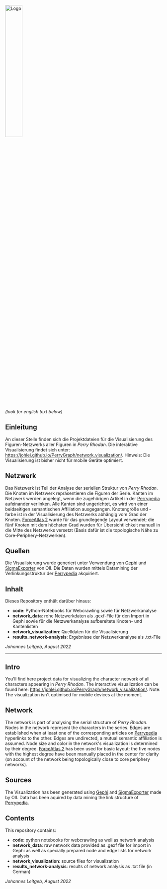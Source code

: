<img width="957" alt="Logo" src="https://user-images.githubusercontent.com/67282051/186034392-ea7143ed-0dda-42ec-bf8e-fa72f8f60fe1.png" style="margin-left:0; width:33%;">

*(look for english text below)*

## Einleitung

An dieser Stelle finden sich die Projektdateien für die Visualisierung des Figuren-Netzwerks aller Figuren in *Perry Rhodan*. Die interaktive Visualisierung findet sich unter: <a href="https://johlei.github.io/PerryGraph/network_visualization/" target="_blank">https://johlei.github.io/PerryGraph/network_visualization/</a>.
Hinweis: Die Visualisierung ist bisher nicht für mobile Geräte optimiert.

## Netzwerk

Das Netzwerk ist Teil der Analyse der seriellen Struktur von *Perry Rhodan*. Die Knoten im Netzwerk repräsentieren die Figuren der Serie. Kanten im Netzwerk werden angelegt, wenn die zugehörigen Artikel in der [Perrypedia](https://www.perrypedia.de) aufeinander verlinken. Alle Kanten sind ungerichtet, es wird von einer beidseitigen semantischen Affiliation ausgegangen. Knotengröße und -farbe ist in der Visualisierung des Netzwerks abhängig vom Grad der Knoten. [ForceAtlas 2](https://doi.org/10.1371/journal.pone.0098679) wurde für das grundlegende Layout verwendet; die fünf Knoten mit dem höchsten Grad wurden für Übersichtlichkeit manuell in die Mitte des Netzwerks versetzt (Basis dafür ist die topologische Nähe zu Core-Periphery-Netzwerken).

## Quellen

Die Visualisierung wurde generiert unter Verwendung von [Gephi](https://www.google.com/search?client=safari&rls=en&q=Gephi&ie=UTF-8&oe=UTF-8) und [SigmaExporter](https://github.com/oxfordinternetinstitute/gephi-plugins/tree/sigmaexporter-plugin/modules/sigmaExporter) von OII. Die Daten wurden mittels Datamining der Verlinkungsstruktur der [Perrypedia](https://www.perrypedia.de) akquiriert. 

 ## Inhalt

Dieses Repository enthält darüber hinaus: 

- **code**: Python-Notebooks für Webcrawling sowie für Netzwerkanalyse
- **network_data**: rohe Netzwerkdaten als .gexf-File für den Import in Gephi sowie für die Netzwerkanalyse aufbereitete Knoten- und Kantenlisten
- **network_visualization**: Quelldaten für die Visualisierung
- **results_network-analysis**: Ergebnisse der Netzwerkanalyse als .txt-File

*Johannes Leitgeb, August 2022*

<hr>




## Intro

You'll find here project data for visualizing the character network of all characters appearing in *Perry Rhodan*. The interactive visualization can be found here: <a href="https://johlei.github.io/PerryGraph/network_visualization/" target="_blank">https://johlei.github.io/PerryGraph/network_visualization/</a>.
Note: The visualization isn't optimised for mobile devices at the moment.

## Network

The network is part of analysing the serial structure of *Perry Rhodan*. Nodes in the network represent the characters in the series. Edges are established when at least one of the corresponding articles on [Perrypedia](https://www.perrypedia.de) hyperlinks to the other. Edges are undirected, a mutual semantic affiliation is assumed. Node size and color in the network's visualization is determined by their degree. [ForceAtlas 2](https://doi.org/10.1371/journal.pone.0098679) has been used for basic layout; the five nodes with the highest degree have been manually placed in the center for clarity (on account of the network being topologically close to core periphery networks). 

## Sources

The Visualization has been generated using [Gephi](https://www.google.com/search?client=safari&rls=en&q=Gephi&ie=UTF-8&oe=UTF-8) and [SigmaExporter](https://github.com/oxfordinternetinstitute/gephi-plugins/tree/sigmaexporter-plugin/modules/sigmaExporter) made by OII. Data has been aquired by data mining the link structure of [Perrypedia](https://www.perrypedia.de).

## Contents

This repository contains:

- **code**: python notebooks for webcrawling as well as network analysis
- **network_data**: raw network data provided as .gexf file for import in Gephi as well as specially prepared node and edge lists for network analysis
- **network_visualization**: source files for visualization 
- **results_network-analysis**: results of network analysis as .txt file (in German)

*Johannes Leitgeb, August 2022*
